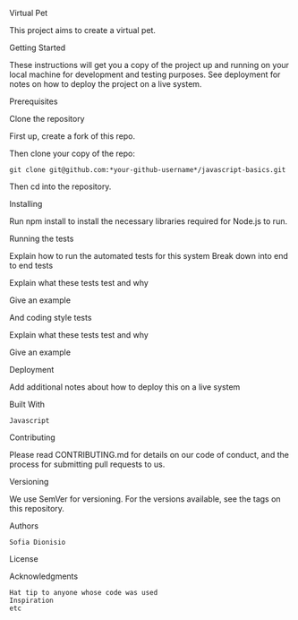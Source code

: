 Virtual Pet

This project aims to create a virtual pet.

Getting Started

These instructions will get you a copy of the project up and running on your local machine for development and testing purposes. See deployment for notes on how to deploy the project on a live system.

Prerequisites

Clone the repository

First up, create a fork of this repo.

Then clone your copy of the repo:

    git clone git@github.com:*your-github-username*/javascript-basics.git

Then cd into the repository.


Installing

Run npm install to install the necessary libraries required for Node.js to run.


Running the tests

Explain how to run the automated tests for this system
Break down into end to end tests

Explain what these tests test and why

Give an example

And coding style tests

Explain what these tests test and why

Give an example

Deployment

Add additional notes about how to deploy this on a live system

Built With

    Javascript


Contributing

Please read CONTRIBUTING.md for details on our code of conduct, and the process for submitting pull requests to us.

Versioning

We use SemVer for versioning. For the versions available, see the tags on this repository.

Authors

    Sofia Dionisio

License

Acknowledgments

    Hat tip to anyone whose code was used
    Inspiration
    etc
